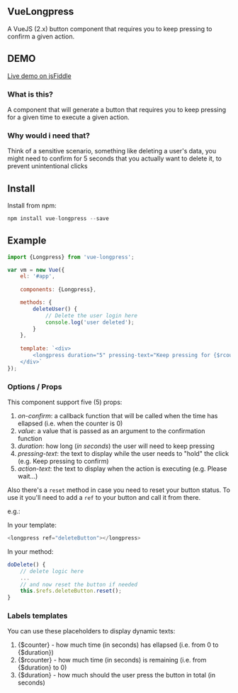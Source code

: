 ## VueLongpress

A VueJS (2.x) button component that requires you to keep pressing to confirm a given action.

## DEMO

[Live demo on jsFiddle](https://jsfiddle.net/qr9ykxpp/)

### What is this?

A component that will generate a button that requires you to keep pressing for a given time to execute a given action.

### Why would i need that?

Think of a sensitive scenario, something like deleting a user's data, you might need to confirm for 5 seconds that you actually want to delete it, to prevent unintentional clicks

## Install

Install from npm:
```js
npm install vue-longpress --save
```

## Example

```js
import {Longpress} from 'vue-longpress';

var vm = new Vue({
	el: '#app',
	
	components: {Longpress},

    methods: {
        deleteUser() {
            // Delete the user login here
            console.log('user deleted');
        }
    },
	
	template: `<div>
	    <longpress duration="5" pressing-text="Keep pressing for {$rcounter} seconds to delete" action-text="Deleting, please wait...">Click and hold to delete this user</longpress>
	</div>`
});
```

### Options / Props

This component support five (5) props:

1. *on-confirm*: a callback function that will be called when the time has ellapsed (i.e. when the counter is 0)
2. *value*: a value that is passed as an argument to the confirmation function
3. *duration*: how long (_in seconds_) the user will need to keep pressing
4. *pressing-text*: the text to display while the user needs to "hold" the click (e.g. Keep pressing to confirm)
5. *action-text*: the text to display when the action is executing (e.g. Please wait...)

Also there's a `reset` method in case you need to reset your button status. To use it you'll need to add a `ref` to your button and call it from there.

e.g.:

In your template:

```js
<longpress ref="deleteButton"></longpress>
```

In your method:

```js
doDelete() {
    // delete logic here
    ...
    // and now reset the button if needed
    this.$refs.deleteButton.reset();
}
```

### Labels templates

You can use these placeholders to display dynamic texts:

1. {$counter} - how much time (in seconds) has ellapsed (i.e. from 0 to {$duration})
2. {$rcounter} - how much time (in seconds) is remaining (i.e. from {$duration} to 0)
3. {$duration} - how much should the user press the button in total (in seconds)

